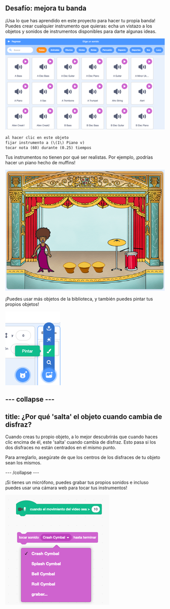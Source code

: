## Desafío: mejora tu banda

¡Usa lo que has aprendido en este proyecto para hacer tu propia banda! Puedes crear cualquier instrumento que quieras: echa un vistazo a los objetos y sonidos de instrumentos disponibles para darte algunas ideas.

![captura de pantalla](images/band-ideas-sounds.png)

```blocks3
al hacer clic en este objeto
fijar instrumento a (\(1\) Piano v)
tocar nota (60) durante (0.25) tiempos
```

Tus instrumentos no tienen por qué ser realistas. Por ejemplo, ¡podrías hacer un piano hecho de muffins!

![captura de pantalla](images/band-piano.png)

¡Puedes usar más objetos de la biblioteca, y también puedes pintar tus propios objetos!

![captura de pantalla](images/band-draw.png)

--- collapse ---
---
title: ¿Por qué 'salta' el objeto cuando cambia de disfraz?
---

Cuando creas tu propio objeto, a lo mejor descubrirás que cuando haces clic encima de él, este 'salta' cuando cambia de disfraz. Esto pasa si los dos disfraces no están centrados en el mismo punto.

Para arreglarlo, asegúrate de que los centros de los disfraces de tu objeto sean los mismos.

--- /collapse ---

¡Si tienes un micrófono, puedes grabar tus propios sonidos e incluso puedes usar una cámara web para tocar tus instrumentos!

![captura de pantalla](images/band-io.png)
